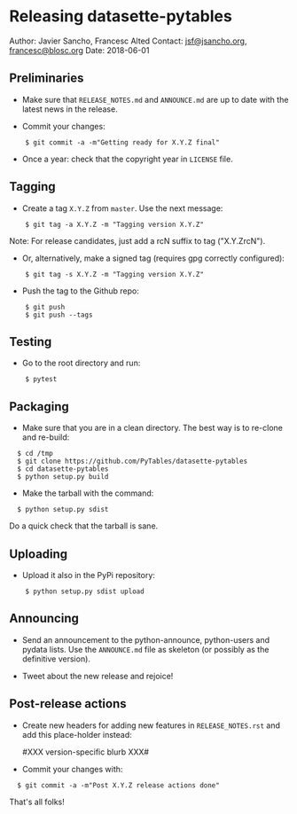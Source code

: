 # Releasing datasette-pytables

Author: Javier Sancho, Francesc Alted
Contact: jsf@jsancho.org, francesc@blosc.org
Date: 2018-06-01


## Preliminaries

* Make sure that ``RELEASE_NOTES.md`` and ``ANNOUNCE.md`` are up to
  date with the latest news in the release.

* Commit your changes:

```
    $ git commit -a -m"Getting ready for X.Y.Z final"
```

* Once a year: check that the copyright year in `LICENSE` file.


## Tagging

* Create a tag ``X.Y.Z`` from ``master``.  Use the next message:

```
    $ git tag -a X.Y.Z -m "Tagging version X.Y.Z"
```

  Note: For release candidates, just add a rcN suffix to tag ("X.Y.ZrcN").

* Or, alternatively, make a signed tag (requires gpg correctly configured):

```
    $ git tag -s X.Y.Z -m "Tagging version X.Y.Z"
```

* Push the tag to the Github repo:

```
    $ git push
    $ git push --tags
```


## Testing

* Go to the root directory and run:

```
    $ pytest
```


## Packaging

* Make sure that you are in a clean directory.  The best way is to
  re-clone and re-build:

```
  $ cd /tmp
  $ git clone https://github.com/PyTables/datasette-pytables
  $ cd datasette-pytables
  $ python setup.py build
```

* Make the tarball with the command:

```
  $ python setup.py sdist
```

Do a quick check that the tarball is sane.


## Uploading

* Upload it also in the PyPi repository:

```
    $ python setup.py sdist upload
```


## Announcing

* Send an announcement to the python-announce, python-users and pydata
  lists.  Use the ``ANNOUNCE.md`` file as skeleton (or possibly as
  the definitive version).

* Tweet about the new release and rejoice!


## Post-release actions

* Create new headers for adding new features in ``RELEASE_NOTES.rst``
  and add this place-holder instead:

  #XXX version-specific blurb XXX#

* Commit your changes with:

```
  $ git commit -a -m"Post X.Y.Z release actions done"
```


That's all folks!
